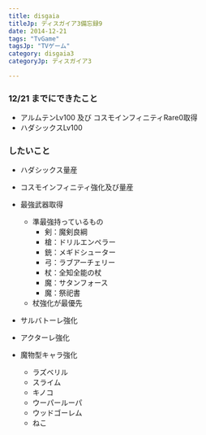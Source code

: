 ```yaml
---
title: disgaia
titleJp: ディスガイア3備忘録9
date: 2014-12-21
tags: "TvGame"
tagsJp: "TVゲーム"
category: disgaia3
categoryJp: ディスガイア3

---
```


### 12/21 までにできたこと

* アルムテンLv100 及び コスモインフィニティRare0取得
* ハダシックスLv100

### したいこと

* ハダシックス量産
* コスモインフィニティ強化及び量産
* 最強武器取得
	* 準最強持っているもの
		* 剣：魔剣良綱
		* 槍：ドリルエンペラー
		* 銃：メギドシューター
		* 弓：ラブアーチェリー
		* 杖：全知全能の杖
		* 魔：サタンフォース
		* 魔：祭祀書
	* 杖強化が最優先

* サルバトーレ強化
* アクターレ強化
* 魔物型キャラ強化
	* ラズベリル
	* スライム
	* キノコ
	* ウーパールーパ
	* ウッドゴーレム
	* ねこ
